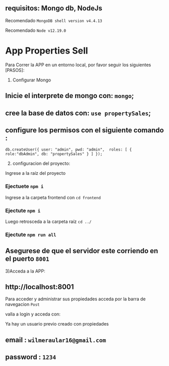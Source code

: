## requisitos: Mongo db, NodeJs

Recomendado `MongoDB shell version v4.4.13`

Recomendado `Node v12.19.0`

# App Properties Sell

Para Correr la APP en un entorno local, por favor seguir los siguientes [PASOS]:

1) Configurar Mongo

## Inicie el interprete de mongo con: `mongo`;

## cree la base de datos con: `use propertySales`;

## configure los permisos con el siguiente comando :

`db.createUser({ user: "admin", pwd: "admin",  roles: [ { role:"dbAdmin", db: "propertySales" } ] });`

2) configuracion del proyecto: 

Ingrese a la raíz del proyecto

 ### Ejectuete  `npm i`

Ingrese a la carpeta frontend con `cd frontend`

 ### Ejectute  `npm i`

 Luego retrosceda a la carpeta raíz `cd ../`

 ### Ejectute `npm run all`
 ## Asegurese de que el servidor este corriendo en el puerto `8001`


 3)Acceda a la APP:
## http://localhost:8001

Para acceder y administrar sus propiedades acceda por la barra de navegacion `Post`

valla a login y acceda con: 

Ya hay un usuario previo creado con propiedades

## email : `wilmeraular16@gmail.com`
## password : `1234`